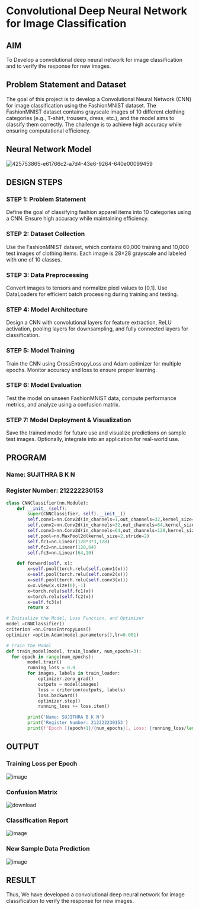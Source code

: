 # Convolutional Deep Neural Network for Image Classification

## AIM

To Develop a convolutional deep neural network for image classification and to verify the response for new images.

## Problem Statement and Dataset

The goal of this project is to develop a Convolutional Neural Network (CNN) for image classification using the FashionMNIST dataset. The FashionMNIST dataset contains grayscale images of 10 different clothing categories (e.g., T-shirt, trousers, dress, etc.), and the model aims to classify them correctly. The challenge is to achieve high accuracy while ensuring computational efficiency.

## Neural Network Model

![425753865-e61766c2-a7d4-43e6-9264-640e00099459](https://github.com/user-attachments/assets/9e224297-1c57-4674-a0b1-6d6779d3072d)


## DESIGN STEPS

### STEP 1: Problem Statement
Define the goal of classifying fashion apparel items into 10 categories using a CNN. Ensure high accuracy while maintaining efficiency.

### STEP 2: Dataset Collection
Use the FashionMNIST dataset, which contains 60,000 training and 10,000 test images of clothing items. Each image is 28×28 grayscale and labeled with one of 10 classes.

### STEP 3: Data Preprocessing
Convert images to tensors and normalize pixel values to [0,1]. Use DataLoaders for efficient batch processing during training and testing.

### STEP 4: Model Architecture
Design a CNN with convolutional layers for feature extraction, ReLU activation, pooling layers for downsampling, and fully connected layers for classification.

### STEP 5: Model Training
Train the CNN using CrossEntropyLoss and Adam optimizer for multiple epochs. Monitor accuracy and loss to ensure proper learning.

### STEP 6: Model Evaluation
Test the model on unseen FashionMNIST data, compute performance metrics, and analyze using a confusion matrix.

### STEP 7: Model Deployment & Visualization
Save the trained model for future use and visualize predictions on sample test images. Optionally, integrate into an application for real-world use.

## PROGRAM

### Name: SUJITHRA B K N
### Register Number: 212222230153
```python
class CNNClassifier(nn.Module):
    def __init__(self):
        super(CNNClassifier, self).__init__()
        self.conv1=nn.Conv2d(in_channels=1,out_channels=32,kernel_size=3,padding=1)
        self.conv2=nn.Conv2d(in_channels=32,out_channels=64,kernel_size=3,padding=1)
        self.conv3=nn.Conv2d(in_channels=64,out_channels=128,kernel_size=3,padding=1)
        self.pool=nn.MaxPool2d(kernel_size=2,stride=2)
        self.fc1=nn.Linear(128*3*3,128)
        self.fc2=nn.Linear(128,64)
        self.fc3=nn.Linear(64,10)

    def forward(self, x):
        x=self.pool(torch.relu(self.conv1(x)))
        x=self.pool(torch.relu(self.conv2(x)))
        x=self.pool(torch.relu(self.conv3(x)))
        x=x.view(x.size(0),-1)
        x=torch.relu(self.fc1(x))
        x=torch.relu(self.fc2(x))
        x=self.fc3(x)
        return x
```

```python
# Initialize the Model, Loss Function, and Optimizer
model =CNNClassifier()
criterion =nn.CrossEntropyLoss()
optimizer =optim.Adam(model.parameters(),lr=0.001)

```

```python
# Train the Model
def train_model(model, train_loader, num_epochs=3):
  for epoch in range(num_epochs):
        model.train()
        running_loss = 0.0
        for images, labels in train_loader:
            optimizer.zero_grad()
            outputs = model(images)
            loss = criterion(outputs, labels)
            loss.backward()
            optimizer.step()
            running_loss += loss.item()

        print('Name: SUJITHRA B K N')
        print('Register Number: 212222230153')
        print(f'Epoch [{epoch+1}/{num_epochs}], Loss: {running_loss/len(train_loader):.4f}')
```

## OUTPUT
### Training Loss per Epoch

![image](https://github.com/user-attachments/assets/0d25a95b-f899-4697-bef8-5df3ce08e080)

### Confusion Matrix

![download](https://github.com/user-attachments/assets/70c14043-7012-4546-84ea-7f5ece5133e2)


### Classification Report

![image](https://github.com/user-attachments/assets/be69dbf3-d60c-482e-93c9-f445cbe34f10)

### New Sample Data Prediction

![image](https://github.com/user-attachments/assets/c2bc1b09-535e-42b1-a43c-da9d541ca0b4)


## RESULT
Thus, We have developed a convolutional deep neural network for image classification to verify the response for new images.
